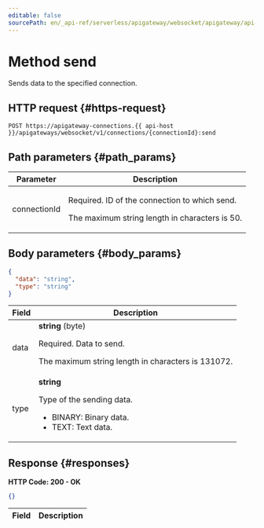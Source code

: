 ```yaml
---
editable: false
sourcePath: en/_api-ref/serverless/apigateway/websocket/apigateway/api-ref/Connection/send.md
---
```


# Method send
Sends data to the specified connection.
 

 
## HTTP request {#https-request}
```
POST https://apigateway-connections.{{ api-host }}/apigateways/websocket/v1/connections/{connectionId}:send
```
 
## Path parameters {#path_params}
 
Parameter | Description
--- | ---
connectionId | <p>Required. ID of the connection to which send.</p> <p>The maximum string length in characters is 50.</p> 
 
## Body parameters {#body_params}
 
```json 
{
  "data": "string",
  "type": "string"
}
```

 
Field | Description
--- | ---
data | **string** (byte)<br><p>Required. Data to send.</p> <p>The maximum string length in characters is 131072.</p> 
type | **string**<br><p>Type of the sending data.</p> <ul> <li>BINARY: Binary data.</li> <li>TEXT: Text data.</li> </ul> 
 
## Response {#responses}
**HTTP Code: 200 - OK**

```json 
{}
```

 
Field | Description
--- | ---